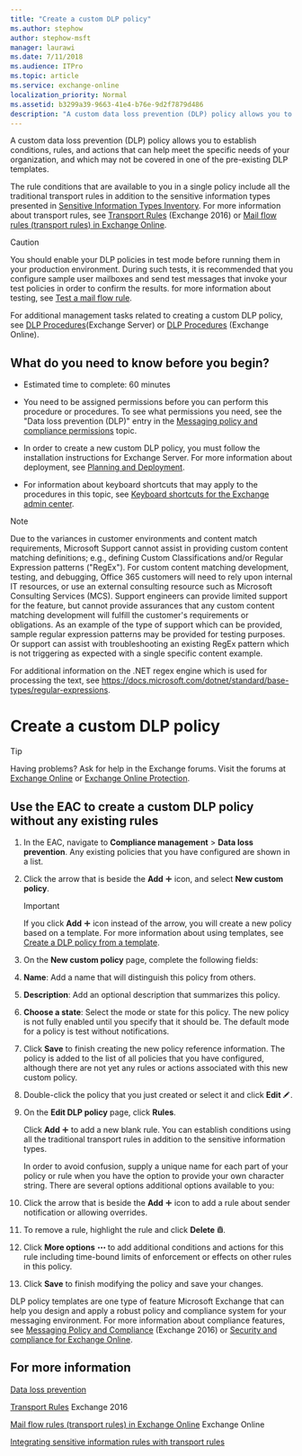 ```yaml
---
title: "Create a custom DLP policy"
ms.author: stephow
author: stephow-msft
manager: laurawi
ms.date: 7/11/2018
ms.audience: ITPro
ms.topic: article
ms.service: exchange-online
localization_priority: Normal
ms.assetid: b3299a39-9663-41e4-b76e-9d2f7879d486
description: "A custom data loss prevention (DLP) policy allows you to establish conditions, rules, and actions that can help meet the specific needs of your organization, and which may not be covered in one of the pre-existing DLP templates."
---
```


A custom data loss prevention (DLP) policy allows you to establish conditions, rules, and actions that can help meet the specific needs of your organization, and which may not be covered in one of the pre-existing DLP templates.
  
The rule conditions that are available to you in a single policy include all the traditional transport rules in addition to the sensitive information types presented in [Sensitive Information Types Inventory](https://technet.microsoft.com/library/98b81f9c-87bb-4905-8e53-04621c3ae74d.aspx). For more information about transport rules, see [Transport Rules](https://technet.microsoft.com/library/c3d2031c-fb7b-4866-8ae1-32928d0138ef.aspx) (Exchange 2016) or [Mail flow rules (transport rules) in Exchange Online](../../security-and-compliance/mail-flow-rules/mail-flow-rules.md).
  
> [!CAUTION]
> You should enable your DLP policies in test mode before running them in your production environment. During such tests, it is recommended that you configure sample user mailboxes and send test messages that invoke your test policies in order to confirm the results. for more information about testing, see [Test a mail flow rule](../../security-and-compliance/mail-flow-rules/test-mail-flow-rules.md). 
  
For additional management tasks related to creating a custom DLP policy, see [DLP Procedures](https://technet.microsoft.com/library/e2f575aa-552e-4dcc-8d7b-1ffd697d67df.aspx)(Exchange Server) or [DLP Procedures](https://technet.microsoft.com/library/925290cc-f3b4-401e-b6c7-9a216a726f17.aspx) (Exchange Online). 
  
## What do you need to know before you begin?

- Estimated time to complete: 60 minutes
    
- You need to be assigned permissions before you can perform this procedure or procedures. To see what permissions you need, see the "Data loss prevention (DLP)" entry in the [Messaging policy and compliance permissions](https://technet.microsoft.com/library/ec4d3b9f-b85a-4cb9-95f5-6fc149c3899b.aspx) topic. 
    
- In order to create a new custom DLP policy, you must follow the installation instructions for Exchange Server. For more information about deployment, see [Planning and Deployment](https://technet.microsoft.com/library/692c59e3-f0b0-4cef-a66e-751aa740abae.aspx).
    
- For information about keyboard shortcuts that may apply to the procedures in this topic, see [Keyboard shortcuts for the Exchange admin center](../../accessibility/keyboard-shortcuts-in-admin-center.md).
    
> [!NOTE]
> Due to the variances in customer environments and content match requirements, Microsoft Support cannot assist in providing custom content matching definitions; e.g., defining Custom Classifications and/or Regular Expression patterns ("RegEx"). For custom content matching development, testing, and debugging, Office 365 customers will need to rely upon internal IT resources, or use an external
consulting resource such as Microsoft Consulting Services (MCS).  Support engineers can provide limited support for the feature, but cannot provide assurances that any custom content matching development will fulfill the customer's requirements or obligations.  As an example of the type of support which can be provided, sample regular expression patterns may be provided for testing purposes. Or support can assist with troubleshooting an existing RegEx pattern which is not triggering as expected with a single specific content example. 

For additional information on the .NET regex engine which is used for processing the text, see https://docs.microsoft.com/dotnet/standard/base-types/regular-expressions.

# Create a custom DLP policy 
  
> [!TIP]
> Having problems? Ask for help in the Exchange forums. Visit the forums at [Exchange Online](https://go.microsoft.com/fwlink/p/?linkId=267542) or [Exchange Online Protection](https://go.microsoft.com/fwlink/p/?linkId=285351). 
  
## Use the EAC to create a custom DLP policy without any existing rules

1. In the EAC, navigate to **Compliance management** \> **Data loss prevention**. Any existing policies that you have configured are shown in a list.
    
2. Click the arrow that is beside the **Add** ![Add Icon](../../media/ITPro_EAC_AddIcon.gif) icon, and select **New custom policy**. 
    
    > [!IMPORTANT]
    > If you click **Add** ![Add Icon](../../media/ITPro_EAC_AddIcon.gif) icon instead of the arrow, you will create a new policy based on a template. For more information about using templates, see [Create a DLP policy from a template](create-dlp-policy-from-template.md). 
  
3. On the **New custom policy** page, complete the following fields: 
    
1. **Name**: Add a name that will distinguish this policy from others. 
    
2. **Description**: Add an optional description that summarizes this policy. 
    
3. **Choose a state**: Select the mode or state for this policy. The new policy is not fully enabled until you specify that it should be. The default mode for a policy is test without notifications. 
    
4. Click **Save** to finish creating the new policy reference information. The policy is added to the list of all policies that you have configured, although there are not yet any rules or actions associated with this new custom policy. 
    
5. Double-click the policy that you just created or select it and click **Edit** ![Edit icon](../../media/ITPro_EAC_EditIcon.gif).
    
6. On the **Edit DLP policy** page, click **Rules**.
    
    Click **Add** ![Add Icon](../../media/ITPro_EAC_AddIcon.gif) to add a new blank rule. You can establish conditions using all the traditional transport rules in addition to the sensitive information types. 
    
    In order to avoid confusion, supply a unique name for each part of your policy or rule when you have the option to provide your own character string. There are several options additional options available to you:
    
1. Click the arrow that is beside the **Add** ![Add Icon](../../media/ITPro_EAC_AddIcon.gif) icon to add a rule about sender notification or allowing overrides. 
    
2. To remove a rule, highlight the rule and click **Delete** ![Delete icon](../../media/ITPro_EAC_DeleteIcon.gif).
    
3. Click **More options** ![More Options Icon](../../media/ITPro_EAC_MoreOptionsIcon.gif) to add additional conditions and actions for this rule including time-bound limits of enforcement or effects on other rules in this policy. 
    
7. Click **Save** to finish modifying the policy and save your changes. 
    
DLP policy templates are one type of feature Microsoft Exchange that can help you design and apply a robust policy and compliance system for your messaging environment. For more information about compliance features, see [Messaging Policy and Compliance](https://technet.microsoft.com/library/65f20a20-27a4-4f6e-9b27-f8705d65b8d9.aspx) (Exchange 2016) or [Security and compliance for Exchange Online](../../security-and-compliance/security-and-compliance.md).
  
## For more information

[Data loss prevention](data-loss-prevention.md)
  
[Transport Rules](https://technet.microsoft.com/library/c3d2031c-fb7b-4866-8ae1-32928d0138ef.aspx) Exchange 2016 
  
[Mail flow rules (transport rules) in Exchange Online](../../security-and-compliance/mail-flow-rules/mail-flow-rules.md) Exchange Online 
  
[Integrating sensitive information rules with transport rules](integrate-sensitive-information-rules.md)
  

